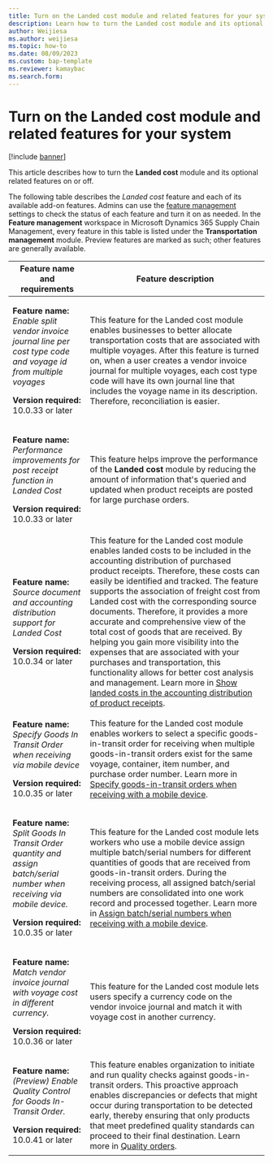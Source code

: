```yaml
---
title: Turn on the Landed cost module and related features for your system
description: Learn how to turn the Landed cost module and its optional extra features on or off with a table defining feature names and requirements.
author: Weijiesa
ms.author: weijiesa
ms.topic: how-to
ms.date: 08/09/2023
ms.custom: bap-template
ms.reviewer: kamaybac
ms.search.form:
---
```


# Turn on the Landed cost module and related features for your system

[!include [banner](../includes/banner.md)]

This article describes how to turn the **Landed cost** module and its optional related features on or off.

The following table describes the *Landed cost* feature and each of its available add-on features. Admins can use the [feature management](../../fin-ops-core/fin-ops/get-started/feature-management/feature-management-overview.md) settings to check the status of each feature and turn it on as needed. In the **Feature management** workspace in Microsoft Dynamics 365 Supply Chain Management, every feature in this table is listed under the **Transportation management** module. Preview features are marked as such; other features are generally available.

| Feature name and requirements | Feature description |
|---|---|
| <p>**Feature name:**<br>*Enable split vendor invoice journal line per cost type code and voyage id from multiple voyages*</p><p>**Version required:**<br>10.0.33 or later</p> | This feature for the Landed cost module enables businesses to better allocate transportation costs that are associated with multiple voyages. After this feature is turned on, when a user creates a vendor invoice journal for multiple voyages, each cost type code will have its own journal line that includes the voyage name in its description. Therefore, reconciliation is easier. |
| <p>**Feature name:**<br>*Performance improvements for post receipt function in Landed Cost*</p><p>**Version required:**<br>10.0.33 or later</p> | This feature helps improve the performance of the **Landed cost** module by reducing the amount of information that's queried and updated when product receipts are posted for large purchase orders. |
| <p>**Feature name:**<br>*Source document and accounting distribution support for Landed Cost*</p><p>**Version required:**<br>10.0.34 or later</p> | This feature for the Landed cost module enables landed costs to be included in the accounting distribution of purchased product receipts. Therefore, these costs can easily be identified and tracked. The feature supports the association of freight cost from Landed cost with the corresponding source documents. Therefore, it provides a more accurate and comprehensive view of the total cost of goods that are received. By helping you gain more visibility into the expenses that are associated with your purchases and transportation, this functionality allows for better cost analysis and management. Learn more in [Show landed costs in the accounting distribution of product receipts](estimate-manage-landed-costs.md#source-doc-post). |
| <p>**Feature name:**<br>*Specify Goods In Transit Order when receiving via mobile device*</p><p>**Version required:**<br>10.0.35 or later</p> | This feature for the Landed cost module enables workers to select a specific goods-in-transit order for receiving when multiple goods-in-transit orders exist for the same voyage, container, item number, and purchase order number. Learn more in [Specify goods-in-transit orders when receiving with a mobile device](in-transit-processing.md#specify-GIT-order).  |
| <p>**Feature name:**<br>*Split Goods In Transit Order quantity and assign batch/serial number when receiving via mobile device.*</p><p>**Version required:**<br>10.0.35 or later</p> | This feature for the Landed cost module lets workers who use a mobile device assign multiple batch/serial numbers for different quantities of goods that are received from goods-in-transit orders. During the receiving process, all assigned batch/serial numbers are consolidated into one work record and processed together. Learn more in [Assign batch/serial numbers when receiving with a mobile device](in-transit-processing.md#batch-serial). |
| <p>**Feature name:**<br>*Match vendor invoice journal with voyage cost in different currency.*</p><p>**Version required:**<br>10.0.36 or later</p> | This feature for the Landed cost module lets users specify a currency code on the vendor invoice journal and match it with voyage cost in another currency. |
| <p>**Feature name:**<br>*(Preview) Enable Quality Control for Goods In-Transit Order.*</p><p>**Version required:**<br>10.0.41 or later</p> | This feature enables organization to initiate and run quality checks against goods-in-transit orders. This proactive approach enables discrepancies or defects that might occur during transportation to be detected early, thereby ensuring that only products that meet predefined quality standards can proceed to their final destination. Learn more in [Quality orders](../inventory/quality-orders.md). |

